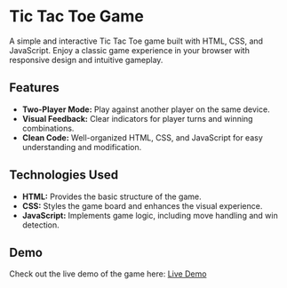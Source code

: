 # Tic Tac Toe Game

A simple and interactive Tic Tac Toe game built with HTML, CSS, and JavaScript. Enjoy a classic game experience in your browser with responsive design and intuitive gameplay.

## Features

- **Two-Player Mode:** Play against another player on the same device.
- **Visual Feedback:** Clear indicators for player turns and winning combinations.
- **Clean Code:** Well-organized HTML, CSS, and JavaScript for easy understanding and modification.

## Technologies Used

- **HTML:** Provides the basic structure of the game.
- **CSS:** Styles the game board and enhances the visual experience.
- **JavaScript:** Implements game logic, including move handling and win detection.
## Demo

Check out the live demo of the game here: [Live Demo](https://ash10blaze.github.io/Tic-Tac-Toe/)
